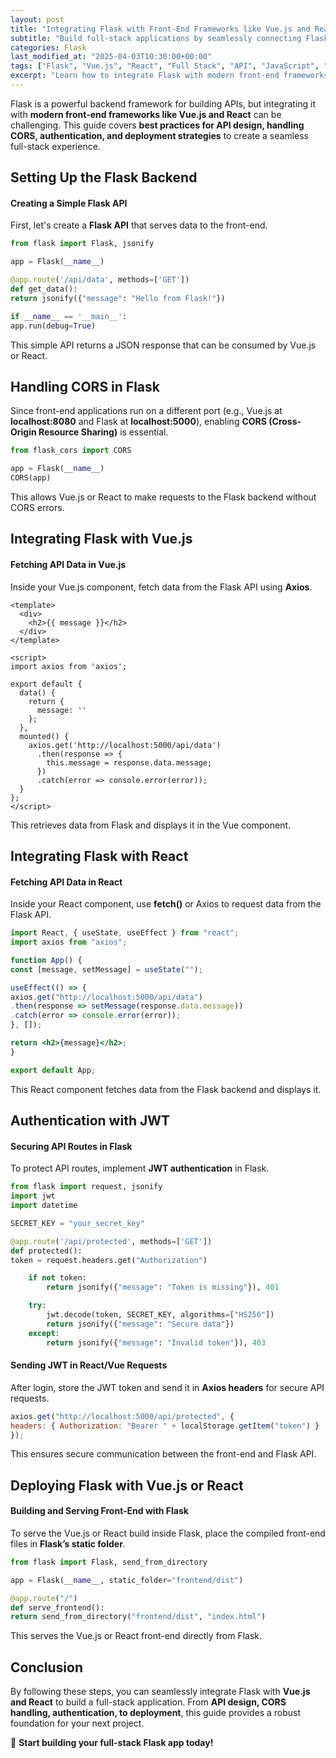 ```yaml
---
layout: post
title: "Integrating Flask with Front-End Frameworks like Vue.js and React"
subtitle: "Build full-stack applications by seamlessly connecting Flask with Vue.js and React"
categories: Flask
last_modified_at: "2025-04-03T10:30:00+00:00"
tags: ["Flask", "Vue.js", "React", "Full Stack", "API", "JavaScript", "Python", "Frontend"]
excerpt: "Learn how to integrate Flask with modern front-end frameworks like Vue.js and React to build seamless full-stack applications. Explore API design, CORS handling, authentication, and deployment strategies."
---
```

Flask is a powerful backend framework for building APIs, but integrating it with **modern front-end frameworks like Vue.js and React** can be challenging. This guide covers **best practices for API design, handling CORS, authentication, and deployment strategies** to create a seamless full-stack experience.

## Setting Up the Flask Backend

#### Creating a Simple Flask API

First, let's create a **Flask API** that serves data to the front-end.

```python
from flask import Flask, jsonify

app = Flask(__name__)

@app.route('/api/data', methods=['GET'])
def get_data():
return jsonify({"message": "Hello from Flask!"})

if __name__ == '__main__':
app.run(debug=True)
```

This simple API returns a JSON response that can be consumed by Vue.js or React.

## Handling CORS in Flask

Since front-end applications run on a different port (e.g., Vue.js at **localhost:8080** and Flask at **localhost:5000**), enabling **CORS (Cross-Origin Resource Sharing)** is essential.

```python
from flask_cors import CORS

app = Flask(__name__)
CORS(app)
```

This allows Vue.js or React to make requests to the Flask backend without CORS errors.

## Integrating Flask with Vue.js

#### Fetching API Data in Vue.js

Inside your Vue.js component, fetch data from the Flask API using **Axios**.

```vue
<template>
  <div>
    <h2>{{ message }}</h2>
  </div>
</template>

<script>
import axios from 'axios';

export default {
  data() {
    return {
      message: ''
    };
  },
  mounted() {
    axios.get('http://localhost:5000/api/data')
      .then(response => {
        this.message = response.data.message;
      })
      .catch(error => console.error(error));
  }
};
</script>
```

This retrieves data from Flask and displays it in the Vue component.

## Integrating Flask with React

#### Fetching API Data in React

Inside your React component, use **fetch()** or Axios to request data from the Flask API.

```jsx
import React, { useState, useEffect } from "react";
import axios from "axios";

function App() {
const [message, setMessage] = useState("");

useEffect(() => {
axios.get("http://localhost:5000/api/data")
.then(response => setMessage(response.data.message))
.catch(error => console.error(error));
}, []);

return <h2>{message}</h2>;
}

export default App;
```

This React component fetches data from the Flask backend and displays it.

## Authentication with JWT

#### Securing API Routes in Flask

To protect API routes, implement **JWT authentication** in Flask.

```python
from flask import request, jsonify
import jwt
import datetime

SECRET_KEY = "your_secret_key"

@app.route('/api/protected', methods=['GET'])
def protected():
token = request.headers.get("Authorization")

    if not token:
        return jsonify({"message": "Token is missing"}), 401

    try:
        jwt.decode(token, SECRET_KEY, algorithms=["HS256"])
        return jsonify({"message": "Secure data"})
    except:
        return jsonify({"message": "Invalid token"}), 403
```

#### Sending JWT in React/Vue Requests

After login, store the JWT token and send it in **Axios headers** for secure API requests.

```js
axios.get("http://localhost:5000/api/protected", {
headers: { Authorization: "Bearer " + localStorage.getItem("token") }
});
```

This ensures secure communication between the front-end and Flask API.

## Deploying Flask with Vue.js or React

#### Building and Serving Front-End with Flask

To serve the Vue.js or React build inside Flask, place the compiled front-end files in **Flask’s static folder**.

```python
from flask import Flask, send_from_directory

app = Flask(__name__, static_folder="frontend/dist")

@app.route("/")
def serve_frontend():
return send_from_directory("frontend/dist", "index.html")
```

This serves the Vue.js or React front-end directly from Flask.

## Conclusion

By following these steps, you can seamlessly integrate Flask with **Vue.js and React** to build a full-stack application. From **API design, CORS handling, authentication, to deployment**, this guide provides a robust foundation for your next project.

🚀 **Start building your full-stack Flask app today!**
